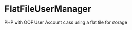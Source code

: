 FlatFileUserManager
===================

PHP with OOP User Account class using a flat file for storage
